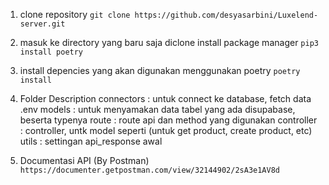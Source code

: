 1. clone repository
   `git clone https://github.com/desyasarbini/Luxelend-server.git`

2. masuk ke directory yang baru saja diclone
   install package manager
   `pip3 install poetry`

3. install depencies yang akan digunakan menggunakan poetry
   `poetry install`

4. Folder Description
   connectors : untuk connect ke database, fetch data .env
   models : untuk menyamakan data tabel yang ada disupabase, beserta typenya
   route : route api dan method yang digunakan
   controller : controller, untk model seperti (untuk get product, create product, etc)
   utils : settingan api_response awal

5. Documentasi API (By Postman)
   `https://documenter.getpostman.com/view/32144902/2sA3e1AV8d`
